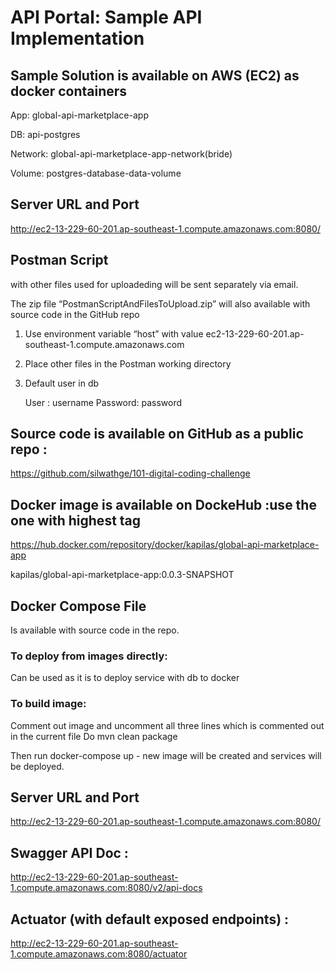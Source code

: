 # API Portal: Sample API Implementation

## Sample Solution is available on AWS (EC2) as docker containers


App: global-api-marketplace-app

DB: api-postgres

Network: global-api-marketplace-app-network(bride)

Volume: postgres-database-data-volume


## Server URL and Port

http://ec2-13-229-60-201.ap-southeast-1.compute.amazonaws.com:8080/


## Postman Script 

with other files used for uploadeding will be sent separately via email. 

The zip file “PostmanScriptAndFilesToUpload.zip” will also available with source code in the GitHub repo


 1. Use environment variable 
“host”  with value ec2-13-229-60-201.ap-southeast-1.compute.amazonaws.com

2. Place other files in the Postman working directory

3. Default user in db 

	 User : username
	 Password: password





## Source code is available on GitHub as a public repo :

https://github.com/silwathge/101-digital-coding-challenge



## Docker image is available on DockeHub :use the one with highest tag

https://hub.docker.com/repository/docker/kapilas/global-api-marketplace-app


kapilas/global-api-marketplace-app:0.0.3-SNAPSHOT



## Docker Compose File
Is available with source code in the repo.


### To deploy from images directly:

Can be used as it is to deploy service with db to docker


### To build image:
Comment out image and uncomment all three lines which is commented out in the current file
Do  mvn clean package

Then run docker-compose up - new image will be created and services will be deployed.


## Server URL and Port
http://ec2-13-229-60-201.ap-southeast-1.compute.amazonaws.com:8080/


## Swagger API Doc :
http://ec2-13-229-60-201.ap-southeast-1.compute.amazonaws.com:8080/v2/api-docs


## Actuator (with default exposed endpoints)   :

http://ec2-13-229-60-201.ap-southeast-1.compute.amazonaws.com:8080/actuator







